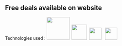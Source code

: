 <h2>Free deals available on website</h2>

<P>Technologies used : 
<img width='75px' src="https://w7.pngwing.com/pngs/56/223/png-transparent-node-js-javascript-computer-icons-github-angle-text-logo.png">&nbsp <img src="https://mms.businesswire.com/media/20211123005573/en/929867/23/vercel-logo-freelogovectors.net.jpg" width='50px'>&nbsp <img width='40px' src="https://upload.wikimedia.org/wikipedia/commons/thumb/a/a7/React-icon.svg/1200px-React-icon.svg.png">
&nbsp <img src="https://upload.wikimedia.org/wikipedia/commons/6/6a/JavaScript-logo.png" width='40px'>
</p>
